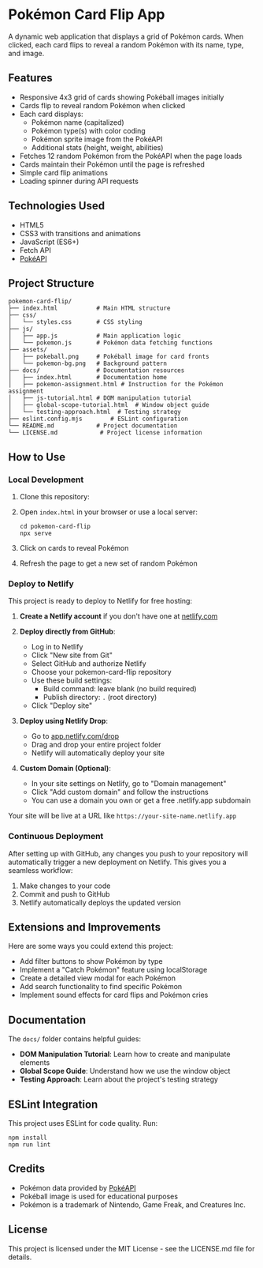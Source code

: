 # Pokémon Card Flip App

A dynamic web application that displays a grid of Pokémon cards. When clicked, each card flips to reveal a random Pokémon with its name, type, and image.

## Features

- Responsive 4x3 grid of cards showing Pokéball images initially
- Cards flip to reveal random Pokémon when clicked
- Each card displays:
  - Pokémon name (capitalized)
  - Pokémon type(s) with color coding
  - Pokémon sprite image from the PokéAPI
  - Additional stats (height, weight, abilities)
- Fetches 12 random Pokémon from the PokéAPI when the page loads
- Cards maintain their Pokémon until the page is refreshed
- Simple card flip animations
- Loading spinner during API requests

## Technologies Used

- HTML5
- CSS3 with transitions and animations
- JavaScript (ES6+)
- Fetch API
- [PokéAPI](https://pokeapi.co/)

## Project Structure

```
pokemon-card-flip/
├── index.html           # Main HTML structure
├── css/
│   └── styles.css       # CSS styling
├── js/
│   ├── app.js           # Main application logic
│   └── pokemon.js       # Pokémon data fetching functions
├── assets/
│   ├── pokeball.png     # Pokéball image for card fronts
│   └── pokemon-bg.png   # Background pattern
├── docs/                # Documentation resources
│   ├── index.html       # Documentation home
│   ├── pokemon-assignment.html # Instruction for the Pokémon assignment
│   ├── js-tutorial.html # DOM manipulation tutorial
│   ├── global-scope-tutorial.html  # Window object guide
│   └── testing-approach.html  # Testing strategy
├── eslint.config.mjs        # ESLint configuration
└── README.md            # Project documentation
└── LICENSE.md            # Project license information
```

## How to Use

### Local Development

1. Clone this repository:

2. Open `index.html` in your browser or use a local server:
   ```
   cd pokemon-card-flip
   npx serve
   ```

3. Click on cards to reveal Pokémon
4. Refresh the page to get a new set of random Pokémon

### Deploy to Netlify

This project is ready to deploy to Netlify for free hosting:

1. **Create a Netlify account** if you don't have one at [netlify.com](https://www.netlify.com/)

2. **Deploy directly from GitHub**:
   - Log in to Netlify
   - Click "New site from Git"
   - Select GitHub and authorize Netlify
   - Choose your pokemon-card-flip repository
   - Use these build settings:
     - Build command: leave blank (no build required)
     - Publish directory: `.` (root directory)
   - Click "Deploy site"

3. **Deploy using Netlify Drop**:
   - Go to [app.netlify.com/drop](https://app.netlify.com/drop)
   - Drag and drop your entire project folder
   - Netlify will automatically deploy your site

4. **Custom Domain (Optional)**:
   - In your site settings on Netlify, go to "Domain management"
   - Click "Add custom domain" and follow the instructions
   - You can use a domain you own or get a free .netlify.app subdomain

Your site will be live at a URL like `https://your-site-name.netlify.app`

### Continuous Deployment

After setting up with GitHub, any changes you push to your repository will automatically trigger a new deployment on Netlify. This gives you a seamless workflow:

1. Make changes to your code
2. Commit and push to GitHub
3. Netlify automatically deploys the updated version

## Extensions and Improvements

Here are some ways you could extend this project:

- Add filter buttons to show Pokémon by type
- Implement a "Catch Pokémon" feature using localStorage
- Create a detailed view modal for each Pokémon
- Add search functionality to find specific Pokémon
- Implement sound effects for card flips and Pokémon cries

## Documentation

The `docs/` folder contains helpful guides:

- **DOM Manipulation Tutorial**: Learn how to create and manipulate elements
- **Global Scope Guide**: Understand how we use the window object
- **Testing Approach**: Learn about the project's testing strategy

## ESLint Integration

This project uses ESLint for code quality. Run:

```
npm install
npm run lint
```

## Credits

- Pokémon data provided by [PokéAPI](https://pokeapi.co/)
- Pokéball image is used for educational purposes
- Pokémon is a trademark of Nintendo, Game Freak, and Creatures Inc.

## License

This project is licensed under the MIT License - see the LICENSE.md file for details.